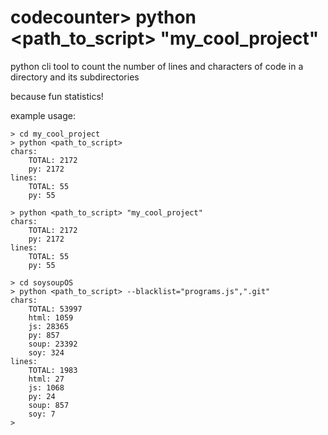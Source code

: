 # codecounter> python <path_to_script> "my_cool_project"


python cli tool to count the number of lines and characters of code in a directory and its subdirectories

because fun statistics!

example usage:
```
> cd my_cool_project
> python <path_to_script>
chars:
    TOTAL: 2172
    py: 2172
lines:
    TOTAL: 55
    py: 55
```
```
> python <path_to_script> "my_cool_project"
chars:
    TOTAL: 2172
    py: 2172
lines:
    TOTAL: 55
    py: 55
```
```
> cd soysoupOS
> python <path_to_script> --blacklist="programs.js",".git"
chars:
    TOTAL: 53997
    html: 1059
    js: 28365
    py: 857
    soup: 23392
    soy: 324
lines:
    TOTAL: 1983
    html: 27
    js: 1068
    py: 24
    soup: 857
    soy: 7
>
```